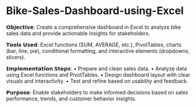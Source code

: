 # Bike-Sales-Dashboard-using-Excel

𝗢𝗯𝗷𝗲𝗰𝘁𝗶𝘃𝗲:
Create a comprehensive dashboard in Excel to analyze bike sales data and provide actionable insights for stakeholders.

𝗧𝗼𝗼𝗹𝘀 𝗨𝘀𝗲𝗱:
Excel functions (SUM, AVERAGE, etc.), PivotTables, charts (bar, line, pie), conditional formatting, and interactive elements (dropdowns, slicers).

𝗜𝗺𝗽𝗹𝗲𝗺𝗲𝗻𝘁𝗮𝘁𝗶𝗼𝗻 𝗦𝘁𝗲𝗽𝘀:
• Prepare and clean sales data.
• Analyze data using Excel functions and PivotTables.
• Design dashboard layout with clear visuals and interactivity.
• Test and refine based on usability and feedback.

𝗣𝘂𝗿𝗽𝗼𝘀𝗲:
Enable stakeholders to make informed decisions based on sales performance, trends, and customer behavior insights.
